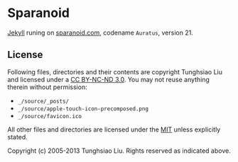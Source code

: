 # Sparanoid

[Jekyll](https://github.com/mojombo/jekyll) runing on [sparanoid.com](http://sparanoid.com/), codename `Auratus`, version 21.

## License

Following files, directories and their contents are copyright Tunghsiao Liu and licensed under a [CC BY-NC-ND 3.0](http://creativecommons.org/licenses/by-nc-nd/3.0/). You may not reuse anything therein without permission:

- `_/source/_posts/`
- `_/source/apple-touch-icon-precomposed.png`
- `_/source/favicon.ico`

All other files and directories are licensed under the [MIT](http://www.opensource.org/licenses/mit-license.php) unless explicitly stated.

Copyright (c) 2005-2013 Tunghsiao Liu. Rights reserved as indicated above.